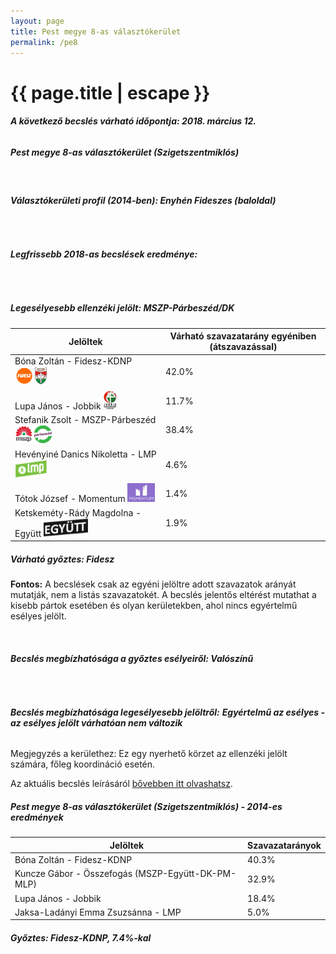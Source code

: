 ```yaml
---
layout: page
title: Pest megye 8-as választókerület
permalink: /pe8
---
```


<h1 class="page-title">{{ page.title | escape }}</h1>

<div class="section">
    <div class="row">
          <div class="col s12"><h6><span><strong>A következő becslés várható időpontja: 2018. március 12.</strong></span></h6>
		  <h5>Pest megye 8-as választókerület (Szigetszentmiklós)</h5>
<br/><h6><strong>Választókerületi profil (2014-ben): <span id="profil">Enyhén Fideszes (baloldal)</span></strong></h6>
<br/>
<h6><strong>Legfrissebb 2018-as becslések eredménye:</strong></h6><br/>
			<h5><strong>Legesélyesebb ellenzéki jelölt: <span id="masodik">MSZP-Párbeszéd/DK </span><span id="esely2"></span><span></span></strong></h5>
<table class="striped">
              <thead>
                <tr>
                    <th>Jelöltek</th>
                    <th>Várható szavazatarány egyéniben (átszavazással)</th>
                </tr>
              </thead>
              <tbody>
             <tr>
                  <td>Bóna Zoltán - Fidesz-KDNP <img src="images/fideszkdnp_logo.png" style="width:55px;height:30px;"></td>
				  <td id="id_fidesz">42.0%</td>
			</tr>
			<tr><td>Lupa János - Jobbik <img src="images/jobbik_logo.png" style="width:23px;height:30px;"></td><td id="id_jobbik">11.7%</td></tr>
<tr>
                  <td>Stefanik Zsolt - MSZP-Párbeszéd <img src="images/mszpparbeszed_logo.png" style="width:60px;height:30px;"></td>
				  <td id="id_baloldal">38.4%</td>
			</tr>
			<tr>
                  <td>Hevényiné Danics Nikoletta - LMP <img src="images/lmp_logo.png" style="width:52px;height:30px;"></td>
				  <td id="lmp">4.6%</td>
			</tr>
			<tr>
				  <td>Tótok József - Momentum <img src="images/momentum_logo.png" style="width:44px;height:30px;"></td>
				  <td id="id_momentum">1.4%</td>
			</tr>
<tr>
<td>Ketskeméty-Rády Magdolna -  Együtt <img src="images/egyutt_logo.png" style="width:71px;height:30px;"></td>
<td id="id_egyutt">1.9%</td>
</tr>                
              </tbody>
            </table><h5>Várható győztes: <span id="gyoztes">Fidesz </span><span id="esely"></span><span></span></h5>
			
			
<p><strong>Fontos:</strong> A becslések csak az egyéni jelöltre adott szavazatok arányát mutatják, nem a listás szavazatokét. A becslés jelentős eltérést mutathat a kisebb pártok esetében és olyan kerületekben, ahol nincs egyértelmű esélyes jelölt.</p>
<br/>
			<h6><strong>Becslés megbízhatósága a győztes esélyeiről: Valószínű</strong> </h6>
<br/><h6><strong>Becslés megbízhatósága legesélyesebb jelöltről:</strong> <strong><span id="biztos_jelolt">Egyértelmű az esélyes - az esélyes jelölt várhatóan nem változik</span></strong></h6>
<p>Megjegyzés a kerülethez: Ez egy nyerhető körzet az ellenzéki jelölt számára, főleg koordináció esetén.</p>
<p>Az aktuális becslés leírásáról <a href="../metodologia#0305">bővebben itt olvashatsz</a>.</p>
          </div>
    </div>
</div>

<div class="section">
    <div class="row">
          <div class="col s12">
		  <h5>Pest megye 8-as választókerület (Szigetszentmiklós) - 2014-es eredmények</h5>
            <table class="striped">
              <thead>
                <tr>
                    <th>Jelöltek</th>
                    <th>Szavazatarányok</th>
                </tr>
              </thead>
              <tbody>
             <tr>
                  <td>Bóna Zoltán - Fidesz-KDNP</td>
				  <td>40.3%</td>
			</tr>
			<tr>
			      <td>Kuncze Gábor - Összefogás (MSZP-Együtt-DK-PM-MLP)</td>
				  <td>32.9%</td>  
			</tr>
			<tr>
			      <td>Lupa János - Jobbik</td>
				  <td>18.4%</td>
			</tr>
			<tr>
				  <td>Jaksa-Ladányi Emma Zsuzsánna - LMP</td>
				  <td>5.0%</td>
			</tr>  	
              </tbody>
            </table>
			<h5>Győztes: Fidesz-KDNP, 7.4%-kal</h5>
          </div>
    </div>
</div>
